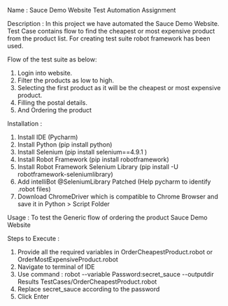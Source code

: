 Name :
Sauce Demo Website Test Automation Assignment

Description :
In this project we have automated the Sauce Demo Website.
Test Case contains flow to find the cheapest or most expensive product from the product list.
For creating test suite robot framework has been used.

Flow of the test suite as below:
1. Login into website.
2. Filter the products as low to high.
3. Selecting the first product as it will be the cheapest or most expensive product.
4. Filling the postal details.
5. And Ordering the product


Installation :
1. Install IDE (Pycharm)
2. Install Python (pip install python)
3. Install Selenium (pip install selenium==4.9.1 )
4. Install Robot Framework (pip install robotframework)
5. Install Robot Framework Selenium Library (pip install -U robotframework-seleniumlibrary)
6. Add intelliBot @SeleniumLibrary Patched (Help pycharm to identify .robot files)
7. Download ChromeDriver which is compatible to Chrome Browser and save it in Python > Script Folder

Usage :
To test the Generic flow of ordering the product Sauce Demo Website

Steps to Execute :
1. Provide all the required variables in OrderCheapestProduct.robot or OrderMostExpensiveProduct.robot
2. Navigate to terminal of IDE
3. Use command : robot --variable Password:secret_sauce --outputdir Results TestCases/OrderCheapestProduct.robot
4. Replace secret_sauce according to the password
4. Click Enter
